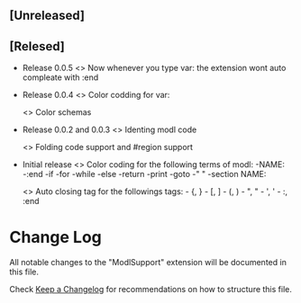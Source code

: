 ## [Unreleased]


## [Relesed]

- Release 0.0.5
    <<Fixed>> Now whenever you type var: the extension wont auto compleate with :end

- Release 0.0.4
    <<Added>> Color codding for var:

    <<Updated>> Color schemas

- Release 0.0.2 and 0.0.3
    <<Added>> Identing modl code

    <<Added>> Folding code support and #region support

- Initial release
    <<Added>> Color coding for the following terms of modl:
        -NAME:
        -:end
        -if
        -for
        -while
        -else
        -return
        -print
        -goto
        -" "
        -section NAME:

    <<Added>> Auto closing tag for the followings tags:
        - {, }
        - [, ]
        - (, )
        - ", "
        - ', '
        - :, :end


# Change Log

All notable changes to the "ModlSupport" extension will be documented in this file.

Check [Keep a Changelog](http://keepachangelog.com/) for recommendations on how to structure this file.
